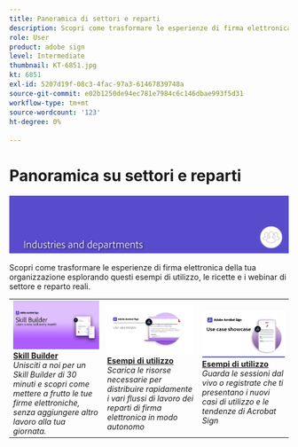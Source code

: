 ```yaml
---
title: Panoramica di settori e reparti
description: Scopri come trasformare le esperienze di firma elettronica di clienti e dipendenti attraverso questi esempi di utilizzo, ricette e webinar reali per il settore e i reparti
role: User
product: adobe sign
level: Intermediate
thumbnail: KT-6851.jpg
kt: 6851
exl-id: 5207d19f-08c3-4fac-97a3-61467839748a
source-git-commit: e02b1250de94ec781e7984c6c146dbae993f5d31
workflow-type: tm+mt
source-wordcount: '123'
ht-degree: 0%

---
```


# Panoramica su settori e reparti

![Immagine del settore Acrobat Sign](../assets/Hero-Industry.png)

Scopri come trasformare le esperienze di firma elettronica della tua organizzazione esplorando questi esempi di utilizzo, le ricette e i webinar di settore e reparto reali.

<table style="table-layout:fixed">
<tr>
  <td>
    <a href="innovation-series.md">
      <img alt="Skill Builder" src="../assets/SB_1280.jpg" />
    </a>
    <div>
    <a href="innovation-series.md"><strong>Skill Builder</strong></a>
    </div>
    <em>Unisciti a noi per un Skill Builder di 30 minuti e scopri come mettere a frutto le tue firme elettroniche, senza aggiungere altro lavoro alla tua giornata.</em>
    <br>
  </td>
  <td>
    <a href="recipes.md">
      <img alt="Esempi di utilizzo" src="../assets/Expand_RecipeR.png" />
    </a>
    <div>
    <a href="recipes.md"><strong>Esempi di utilizzo</strong></a>
    </div>
    <em>Scarica le risorse necessarie per distribuire rapidamente i vari flussi di lavoro dei reparti di firma elettronica in modo autonomo</em>
    <br>
  </td>
  <td>
    <a href="use-case-showcase.md">
      <img alt="Esempi di utilizzo" src="../assets/UseCaseShowcaseR.png" />
    </a>
    <div>
    <a href="use-case-showcase.md"><strong>Esempi di utilizzo</strong></a>
    </div>
    <em>Guarda le sessioni dal vivo o registrate che ti presentano i nuovi casi di utilizzo e le tendenze di Acrobat Sign</em>
    <br>
  </td>
</tr>
</table>
